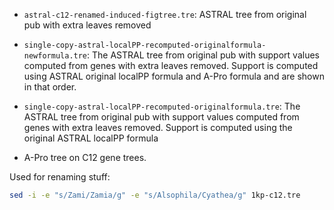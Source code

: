 
* `astral-c12-renamed-induced-figtree.tre`: ASTRAL tree from original pub with extra leaves removed
* `single-copy-astral-localPP-recomputed-originalformula-newformula.tre`: The ASTRAL tree from original pub with support values computed from genes with extra leaves removed. Support is computed using ASTRAL original localPP formula and A-Pro formula and are shown in that order. 
* `single-copy-astral-localPP-recomputed-originalformula.tre`: The ASTRAL tree from original pub with support values computed from genes with extra leaves removed. Support is computed using the original ASTRAL  localPP  formula

* A-Pro tree on C12 gene trees.

Used for renaming stuff:
```bash 
sed -i -e "s/Zami/Zamia/g" -e "s/Alsophila/Cyathea/g" 1kp-c12.tre
```
